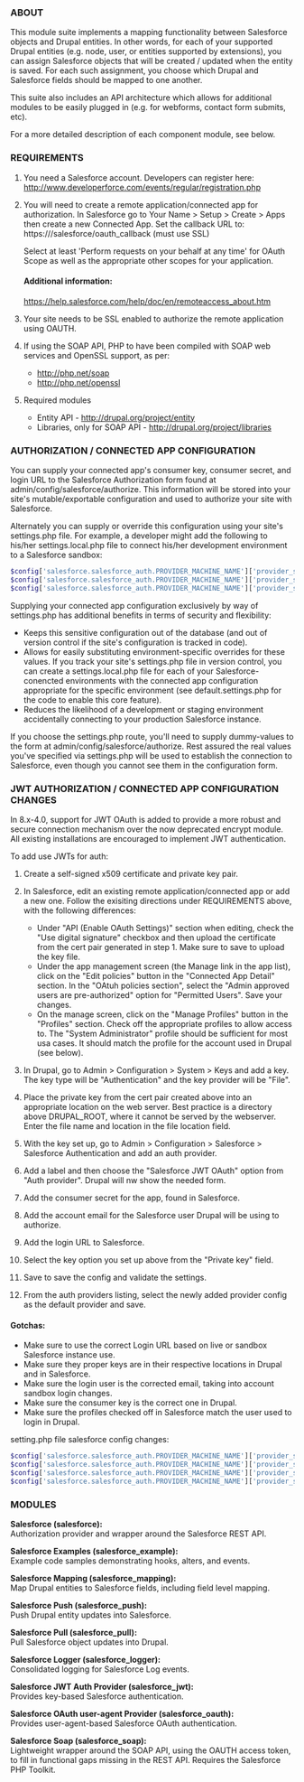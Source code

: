 ### ABOUT

This module suite implements a mapping functionality between Salesforce objects and Drupal entities. In other words, for each of your supported Drupal entities (e.g. node, user, or entities supported by extensions), you can assign Salesforce objects that will be created / updated when the entity is saved. For each such assignment, you choose which Drupal and Salesforce fields should be mapped to one another.

This suite also includes an API architecture which allows for additional modules to be easily plugged in (e.g. for webforms, contact form submits, etc).

  For a more detailed description of each component module, see below.


### REQUIREMENTS

1) You need a Salesforce account. Developers can register here: http://www.developerforce.com/events/regular/registration.php

2) You will need to create a remote application/connected app for authorization. In Salesforce go to Your Name > Setup > Create > Apps then create a new Connected App. Set the callback URL to: https://<your site>/salesforce/oauth_callback  (must use SSL)

   Select at least 'Perform requests on your behalf at any time' for OAuth Scope as well as the appropriate other scopes for your application.
 
   #### Additional information:
   https://help.salesforce.com/help/doc/en/remoteaccess_about.htm

  3) Your site needs to be SSL enabled to authorize the remote application using OAUTH.

  4) If using the SOAP API, PHP to have been compiled with SOAP web services and OpenSSL support, as per: 
     - http://php.net/soap 
     - http://php.net/openssl

  5) Required modules
     - Entity API - http://drupal.org/project/entity
     - Libraries, only for SOAP API - http://drupal.org/project/libraries


### AUTHORIZATION / CONNECTED APP CONFIGURATION
You can supply your connected app's consumer key, consumer secret, and login URL to the Salesforce Authorization form found at admin/config/salesforce/authorize.  This information will be stored into your site's mutable/exportable configuration and used to authorize your site with Salesforce.

Alternately you can supply or override this configuration using your site's settings.php file.  For example, a developer might add the following to his/her settings.local.php file to connect his/her development environment to a Salesforce sandbox:

  ```php
  $config['salesforce.salesforce_auth.PROVIDER_MACHINE_NAME']['provider_settings']['consumer_key'] = 'foo';
  $config['salesforce.salesforce_auth.PROVIDER_MACHINE_NAME']['provider_settings']['consumer_secret'] = 'bar';
  $config['salesforce.salesforce_auth.PROVIDER_MACHINE_NAME']['provider_settings']['login_url'] = 'https://test.salesforce.com';
  ```

Supplying your connected app configuration exclusively by way of settings.php has additional benefits in terms of security and flexibility:

   - Keeps this sensitive configuration out of the database (and out of version control if the site's configuration is tracked in code).
   - Allows for easily substituting environment-specific overrides for these values.  If you track your site's settings.php file in version control, you can create a settings.local.php file for each of your Salesforce-conencted environments with the connected app configuration appropriate for the specific environment (see default.settings.php for the code to enable this core feature).
   - Reduces the likelihood of a development or staging environment accidentally connecting to your production Salesforce instance.

If you choose the settings.php route, you'll need to supply dummy-values to the form at admin/config/salesforce/authorize.  Rest assured the real values you've specified via settings.php will be used to establish the connection to Salesforce, even though you cannot see them in the configuration form.

### JWT AUTHORIZATION  / CONNECTED APP CONFIGURATION CHANGES
In 8.x-4.0, support for JWT OAuth is added to provide a more robust and secure connection mechanism over the now deprecated encrypt module. All existing installations are encouraged to implement JWT authentication.

To add use JWTs for auth:
1) Create a self-signed x509 certificate and private key pair.

2) In Salesforce, edit an existing remote application/connected app or add a new one. Follow the exisiting directions under REQUIREMENTS above, with the following differences:
   - Under "API (Enable OAuth Settings)" section when editing, check the "Use digital signature" checkbox and then upload the certificate from the cert pair generated in step 1. Make sure to save to upload the key file.
   - Under the app management screen (the Manage link in the app list), click on the "Edit policies" button in the "Connected App Detail" section. In the "OAtuh policies section", select the "Admin approved users are pre-authorized" option for "Permitted Users". Save your changes.
   - On the manage screen, click on the "Manage Profiles" button in the "Profiles" section. Check off the appropriate profiles to allow access to. The "System Administrator" profile should be sufficient for most usa cases. It should match the profile for the account used in Drupal (see below).

3) In Drupal, go to Admin > Configuration > System > Keys and add a key. The key type will be "Authentication" and the key provider will be "File".

4) Place the private key from the cert pair created above into an appropriate location on the web server. Best practice is a directory above DRUPAL_ROOT, where it cannot be served by the webserver. Enter the file name and location in the file location field.

5) With the key set up, go to Admin > Configuration > Salesforce > Salesforce Authentication and add an auth provider.

6) Add a label and then choose the "Salesforce JWT OAuth" option from "Auth provider". Drupal will nw show the needed form.

7) Add the consumer secret for the app, found in Salesforce.

8) Add the account email for the Salesforce user Drupal will be using to authorize.

9) Add the login URL to Salesforce.

10) Select the key option you set up above from the "Private key" field.

11) Save to save the config and validate the settings.

12) From the auth providers listing, select the newly added provider config
  as the default provider and save.

#### Gotchas:
   - Make sure to use the correct Login URL based on live or sandbox Salesforce instance use.
   - Make sure they proper keys are in their respective locations in Drupal and in Salesforce.
   - Make sure the login user is the corrected email, taking into account sandbox login changes.
   - Make sure the consumer key is the correct one in Drupal.
   - Make sure the profiles checked off in Salesforce match the user used to login in Drupal.

setting.php file salesforce config changes:
```php
$config['salesforce.salesforce_auth.PROVIDER_MACHINE_NAME']['provider_settings']['consumer_key'] = 'foo';
$config['salesforce.salesforce_auth.PROVIDER_MACHINE_NAME']['provider_settings']['login_user'] = 'bar@example.org';
$config['salesforce.salesforce_auth.PROVIDER_MACHINE_NAME']['provider_settings']['login_url'] = 'https://test.salesforce.com';
$config['salesforce.salesforce_auth.PROVIDER_MACHINE_NAME']['provider_settings']['encrypt_key'] = 'KEY_MACHONE_NAME';
```

### MODULES

  **Salesforce (salesforce):**\
    Authorization provider and wrapper around the Salesforce REST API.

  **Salesforce Examples (salesforce_example):**\
    Example code samples demonstrating hooks, alters, and events.

  **Salesforce Mapping (salesforce_mapping):**\
    Map Drupal entities to Salesforce fields, including field level mapping.

  **Salesforce Push (salesforce_push):**\
    Push Drupal entity updates into Salesforce.

  **Salesforce Pull (salesforce_pull):**\
    Pull Salesforce object updates into Drupal.

  **Salesforce Logger (salesforce_logger):**\
    Consolidated logging for Salesforce Log events.

  **Salesforce JWT Auth Provider (salesforce_jwt):**\
    Provides key-based Salesforce authentication.

  **Salesforce OAuth user-agent Provider (salesforce_oauth):**\
    Provides user-agent-based Salesforce OAuth authentication.

  **Salesforce Soap (salesforce_soap):**\
    Lightweight wrapper around the SOAP API, using the OAUTH access token, to fill in functional gaps missing in the REST API. Requires the Salesforce PHP Toolkit.
